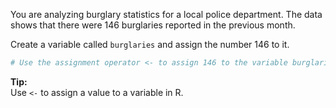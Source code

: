 You are analyzing burglary statistics for a local police department. The data shows that there were 146 burglaries reported in the previous month.

Create a variable called `burglaries` and assign the number 146 to it.

```R
# Use the assignment operator <- to assign 146 to the variable burglaries
```

**Tip:**  
Use `<-` to assign a value to a variable in R.